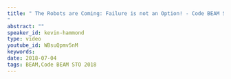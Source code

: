 ```yaml
---
title: " The Robots are Coming: Failure is not an Option! - Code BEAM STO 2018
"
abstract: ""
speaker_id: kevin-hammond
type: video
youtube_id: WBsuQpmv5nM
keywords: 
date: 2018-07-04
tags: BEAM,Code BEAM STO 2018
---
```


